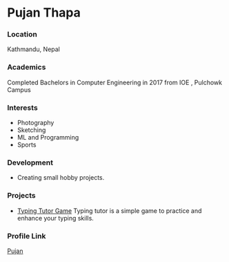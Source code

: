 # Pujan Thapa

### Location

Kathmandu, Nepal

### Academics

Completed Bachelors in Computer Engineering in 2017 from IOE , Pulchowk Campus

### Interests

- Photography
- Sketching
- ML and Programming
- Sports 


### Development

- Creating small hobby projects.

### Projects

- [Typing Tutor Game](https://e911.github.io/typing-tutor/) Typing tutor is a simple game to practice and enhance your typing skills.

### Profile Link

[Pujan](https://github.com/e911)
